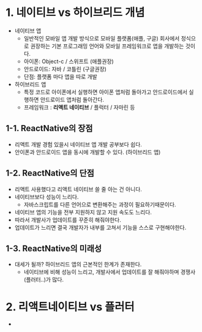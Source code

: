 # 1. 네이티브 vs 하이브리드 개념

- 네이티브 앱
    - 일반적인 모바일 앱 개발 방식으로 모바일 플랫폼(애플, 구글) 회사에서 정식으로 권장하는 기본 프로그래밍 언어와 모바일 프레임워크로 앱을 개발하는 것이다. 
    - 아이폰: Object-c / 스위프트 (애플권장) 
    - 안드로이드: 자바 / 코틀린 (구글권장)
    - 단점: 플랫폼 마다 앱을 따로 개발
- 하이브리드 앱
    - 특정 코드로 아이폰에서 실행하면 아이폰 앱처럼 돌아가고 안드로이드에서 실행하면 안드로이드 앱처럼 돌아간다. 
    - 프레임워크 : **리액트 네이티브** / 플럭터 / 자마린 등

## 1-1. ReactNative의 장점
- 리액트 개발 경험 있을시 네이티브 앱 개발 공부보다 쉽다.
- 안이폰과 안드로이드 앱을 동시에 개발할 수 있다. (하이브리드 앱)
## 1-2. ReactNative의 단점
- 리액트 사용했다고 리액트 네이티브 쓸 줄 아는 건 아니다.
- 네이티브보다 성능이 느리다.
    - 자바스크립트를 다른 언어으로 변환해주는 과정이 필요하기때문이다.
- 네이티브 앱의 기능을 전부 지원하지 않고 지원 속도도 느리다.
- 따라서 개발사가 업데이트를 꾸준히 해줘야한다.
- 업데이트가 느리면 결국 개발자가 내부를 고쳐서 기능을 스스로 구현해야한다.

## 1-3. ReactNative의 미래성
- 대세가 될까? 하이브리드 앱의 근본적인 한계가 존재한다.
    - 네이티브에 비해 성능이 느리고, 개발사에서 업데이트를 잘 해줘야하며 경쟁사(플러터..)가 많다. 

# 2. 리액트네이티브 vs 플러터
- 

